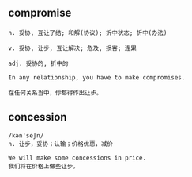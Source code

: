 ## compromise
```
n. 妥协, 互让了结; 和解(协议); 折中状态; 折中(办法)

v. 妥协, 让步, 互让解决; 危及, 损害; 连累

adj. 妥协的, 折中的

In any relationship, you have to make compromises.

在任何关系当中，你都得作出让步。
```

## concession
```
/kən'seʃn/
n. 让步，妥协；认输；价格优惠，减价

We will make some concessions in price.
我们将在价格上做些让步。
```
